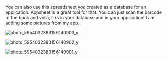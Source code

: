 You can also use this spreadsheet you created as a database for an application. Appsheet is a great tool for that. You can just scan the barcode of the book and voila, it is in your database and in your application! I am adding some pictures from my app.

![photo_5954032383156140903_y](https://user-images.githubusercontent.com/62262495/197352791-82be7822-393b-4e03-9e24-22645e8e6004.jpg)

![photo_5954032383156140902_y](https://user-images.githubusercontent.com/62262495/197352797-a5ab7db5-235a-4b11-97cb-d941b9bef661.jpg)

![photo_5954032383156140901_y](https://user-images.githubusercontent.com/62262495/197352806-190ab3cb-9716-4ebb-b67d-cb935e7ef852.jpg)
